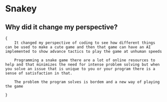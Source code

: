 # Snakey

## Why did it change my perspective?
    {
        It changed my perspective of coding to see how different things can be used to make a cute game and then that game can have an AI implemented to show advance tactics to play the game at unhuman speeds

        Programming a snake game there are a lot of online resources to help and that minimizes the need for intense problem solving but when you solve an issue that is unique to you or your program there is a sense of satisfaction in that.

        The problem the program solves is bordem and a new way of playing the game

    }